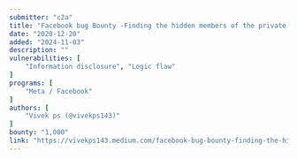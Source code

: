 ```yaml
---
submitter: "c2a"
title: "Facebook bug Bounty -Finding the hidden members of the private events."
date: "2020-12-20"
added: "2024-11-03"
description: ""
vulnerabilities: [
    "Information disclosure", "Logic flaw"
]
programs: [
    "Meta / Facebook"
]
authors: [
    "Vivek ps (@vivekps143)"
]
bounty: "1,000"
link: "https://vivekps143.medium.com/facebook-bug-bounty-finding-the-hidden-members-of-the-private-events-977dc1784ff9"
---
```




